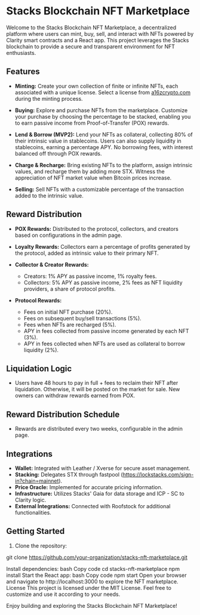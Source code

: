 # Stacks Blockchain NFT Marketplace

Welcome to the Stacks Blockchain NFT Marketplace, a decentralized platform where users can mint, buy, sell, and interact with NFTs powered by Clarity smart contracts and a React app. This project leverages the Stacks blockchain to provide a secure and transparent environment for NFT enthusiasts.

## Features

- **Minting:** Create your own collection of finite or infinite NFTs, each associated with a unique license. Select a license from [a16zcrypto.com](https://a16zcrypto.com/content/article/introducing-nft-licenses/) during the minting process.

- **Buying:** Explore and purchase NFTs from the marketplace. Customize your purchase by choosing the percentage to be stacked, enabling you to earn passive income from Proof-of-Transfer (POX) rewards.

- **Lend & Borrow (MVP2):** Lend your NFTs as collateral, collecting 80% of their intrinsic value in stablecoins. Users can also supply liquidity in stablecoins, earning a percentage APY. No borrowing fees, with interest balanced off through POX rewards.

- **Charge & Recharge:** Bring existing NFTs to the platform, assign intrinsic values, and recharge them by adding more STX. Witness the appreciation of NFT market value when Bitcoin prices increase.

- **Selling:** Sell NFTs with a customizable percentage of the transaction added to the intrinsic value.

## Reward Distribution

- **POX Rewards:** Distributed to the protocol, collectors, and creators based on configurations in the admin page.

- **Loyalty Rewards:** Collectors earn a percentage of profits generated by the protocol, added as intrinsic value to their primary NFT.

- **Collector & Creator Rewards:**
  - Creators: 1% APY as passive income, 1% royalty fees.
  - Collectors: 5% APY as passive income, 2% fees as NFT liquidity providers, a share of protocol profits.

- **Protocol Rewards:**
  - Fees on initial NFT purchase (20%).
  - Fees on subsequent buy/sell transactions (5%).
  - Fees when NFTs are recharged (5%).
  - APY in fees collected from passive income generated by each NFT (3%).
  - APY in fees collected when NFTs are used as collateral to borrow liquidity (2%).

## Liquidation Logic

- Users have 48 hours to pay in full + fees to reclaim their NFT after liquidation. Otherwise, it will be posted on the market for sale. New owners can withdraw rewards earned from POX.

## Reward Distribution Schedule

- Rewards are distributed every two weeks, configurable in the admin page.

## Integrations

- **Wallet:** Integrated with Leather / Xverse for secure asset management.
- **Stacking:** Delegates STX through fastpool (https://lockstacks.com/sign-in?chain=mainnet).
- **Price Oracle:** Implemented for accurate pricing information.
- **Infrastructure:** Utilizes Stacks' Gaia for data storage and ICP - SC to Clarity logic.
- **External Integrations:** Connected with Roofstock for additional functionalities.

## Getting Started

1. Clone the repository:


git clone https://github.com/your-organization/stacks-nft-marketplace.git


Install dependencies:
bash
Copy code
cd stacks-nft-marketplace
npm install
Start the React app:
bash
Copy code
npm start
Open your browser and navigate to http://localhost:3000 to explore the NFT marketplace.
License
This project is licensed under the MIT License. Feel free to customize and use it according to your needs.

Enjoy building and exploring the Stacks Blockchain NFT Marketplace!
